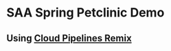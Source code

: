 # SAA Spring Petclinic Demo

## Using [Cloud Pipelines Remix](https://github.com/orgs/cloud-pipelines-remix)

